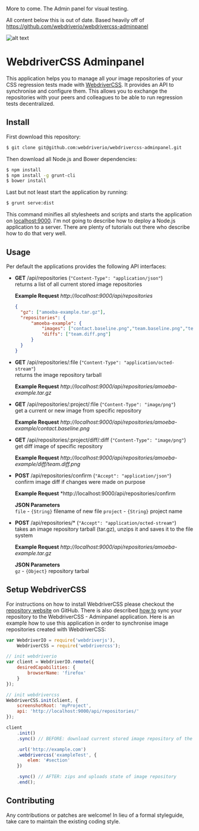 More to come. The Admin panel for visual testing.

All content below this is out of date. Based heavily off of https://github.com/webdriverio/webdrivercss-adminpanel


![alt text](http://www.christian-bromann.com/webdrivercss-adminpanel.png "WebdriverCSS Adminpanel")

WebdriverCSS Adminpanel
=======================

This application helps you to manage all your image repositories of your CSS regression tests made with [WebdriverCSS](https://github.com/webdriverio/webdrivercss).
It provides an API to synchronise and configure them. This allows you to exchange the repositories with your peers and
colleagues to be able to run regression tests decentralized.

## Install

First download this repository:

```sh
$ git clone git@github.com:webdriverio/webdrivercss-adminpanel.git
```

Then download all Node.js and Bower dependencies:

```sh
$ npm install
$ npm install -g grunt-cli
$ bower install
```

Last but not least start the application by running:

```sh
$ grunt serve:dist
```

This command minifies all stylesheets and scripts and starts the application on [localhost:9000](http://localhost:9000).
I'm not going to describe how to deploy a Node.js application to a server. There are plenty of tutorials out there who
describe how to do that very well.

## Usage

Per default the applications provides the following API interfaces:

* **GET**   /api/repositories (`"Content-Type": "application/json"`)<br>
  returns a list of all current stored image repositories<br>

  **Example Request** *http://localhost:9000/api/repositories*

  ```json
  {
    "gz": ["amoeba-example.tar.gz"],
    "repositories": {
        "amoeba-example": {
            "images": ["contact.baseline.png","team.baseline.png","team.regression.png"],
            "diffs": ["team.diff.png"]
        }
    }
  }
  ```

* **GET**   /api/repositories/:file (`"Content-Type": "application/octed-stream"`)<br>
  returns the image repository tarball

  **Example Request** *http://localhost:9000/api/repositories/amoeba-example.tar.gz*

* **GET**   /api/repositories/:project/:file (`"Content-Type": "image/png"`)<br>
  get a current or new image from specific repository

  **Example Request** *http://localhost:9000/api/repositories/amoeba-example/contact.baseline.png*

* **GET**   /api/repositories/:project/diff/:diff (`"Content-Type": "image/png"`)<br>
  get diff image of specific repository

  **Example Request** *http://localhost:9000/api/repositories/amoeba-example/diff/team.diff.png*

* **POST**  /api/repositories/confirm (`"Accept": "application/json"`)<br>
  confirm image diff if changes were made on purpose

  **Example Request** *http://localhost:9000/api/repositories/confirm

  **JSON Parameters**<br>
    `file`    - `{String}`  filename of new file
    `project` - `{String}`  project name

* **POST**  /api/repositories/* (`"Accept": "application/octed-stream"`)<br>
  takes an image repository tarball (tar.gz), unzips it and saves it to the file system

  **Example Request** *http://localhost:9000/api/repositories/amoeba-example.tar.gz*

  **JSON Parameters**<br>
    `gz` - `{Object}`  repository tarbal

## Setup WebdriverCSS

For instructions on how to install WebdriverCSS please checkout the [repository website](https://github.com/webdriverio/webdrivercss)
on GitHub. There is also described [how to](https://github.com/webdriverio/webdrivercss#synchronize-your-taken-images) sync your
repository to the WebdriverCSS - Adminpanel application. Here is an example how to use this application in order to synchronise
image repositories created with WebdriverCSS:

```js
var WebdriverIO = require('webdriverjs'),
    WebdriverCSS = require('webdrivercss');

// init webdriverio
var client = WebdriverIO.remote({
    desiredCapabilities: {
        browserName: 'firefox'
    }
});

// init webdrivercss
WebdriverCSS.init(client, {
    screenshotRoot: 'myProject',
    api: 'http://localhost:9000/api/repositories/'
});

client
    .init()
    .sync() // BEFORE: download current stored image repository of the project (if existing)

    .url('http://example.com')
    .webdrivercss('exampleTest', {
        elem: '#section'
    })

    .sync() // AFTER: zips and uploads state of image repository
    .end();
```

## Contributing
Any contributions or patches are welcome! In lieu of a formal styleguide, take care to maintain the existing coding style.
